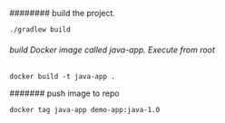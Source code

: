 ######## build the project.

    ./gradlew build

###### build Docker image called java-app. Execute from root

    docker build -t java-app .

####### push image to repo 

    docker tag java-app demo-app:java-1.0
    
